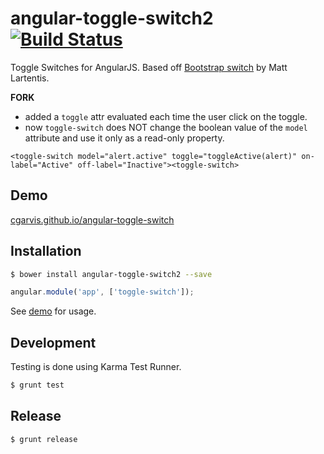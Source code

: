 # angular-toggle-switch2 [![Build Status](https://travis-ci.org/fgribreau/angular-toggle-switch.png?branch=master)](https://travis-ci.org/fgribreau/angular-toggle-switch)

Toggle Switches for AngularJS.  Based off [Bootstrap switch](http://www.larentis.eu/switch/) by Matt Lartentis.

**FORK**
- added a `toggle` attr evaluated each time the user click on the toggle.
- now `toggle-switch` does NOT change the boolean value of the `model` attribute and use it only as a read-only property.

```
<toggle-switch model="alert.active" toggle="toggleActive(alert)" on-label="Active" off-label="Inactive"><toggle-switch>
```

## Demo
[cgarvis.github.io/angular-toggle-switch](http://cgarvis.github.io/angular-toggle-switch)

## Installation

```bash
$ bower install angular-toggle-switch2 --save
```

```javascript
angular.module('app', ['toggle-switch']);
```

See [demo](http://cgarvis.github.io/angular-toggle-switch) for usage.

## Development

Testing is done using Karma Test Runner.

```bash
$ grunt test
```

## Release

```bash
$ grunt release
```
